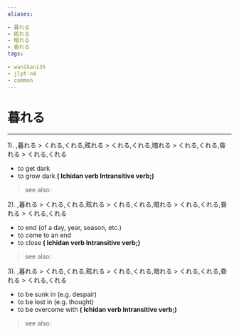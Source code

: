 ```yaml
---
aliases:
    
- 暮れる
- 眩れる
- 暗れる
- 昏れる
tags:
    
- wanikani35
- jlpt-n4
- common
---
```


# 暮れる
---
1).
,暮れる > くれる,くれる,眩れる > くれる,くれる,暗れる > くれる,くれる,昏れる > くれる,くれる

- to get dark
- to grow dark
**( Ichidan verb Intransitive verb;)**
> see also: 
            
2).
,暮れる > くれる,くれる,眩れる > くれる,くれる,暗れる > くれる,くれる,昏れる > くれる,くれる

- to end (of a day, year, season, etc.)
- to come to an end
- to close
**( Ichidan verb Intransitive verb;)**
> see also: 
            
3).
,暮れる > くれる,くれる,眩れる > くれる,くれる,暗れる > くれる,くれる,昏れる > くれる,くれる

- to be sunk in (e.g. despair)
- to be lost in (e.g. thought)
- to be overcome with
**( Ichidan verb Intransitive verb;)**
> see also: 
            